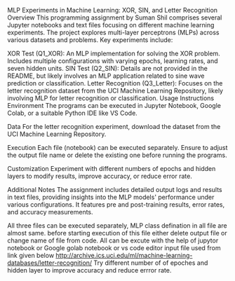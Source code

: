 MLP Experiments in Machine Learning: XOR, SIN, and Letter Recognition
Overview
This programming assignment by Suman Shil comprises several Jupyter notebooks and text files focusing on different machine learning experiments. The project explores multi-layer perceptrons (MLPs) across various datasets and problems. Key experiments include:

XOR Test (Q1_XOR): An MLP implementation for solving the XOR problem. Includes multiple configurations with varying epochs, learning rates, and seven hidden units.
SIN Test (Q2_SIN): Details are not provided in the README, but likely involves an MLP application related to sine wave prediction or classification.
Letter Recognition (Q3_Letter): Focuses on the letter recognition dataset from the UCI Machine Learning Repository, likely involving MLP for letter recognition or classification.
Usage Instructions
Environment
The programs can be executed in Jupyter Notebook, Google Colab, or a suitable Python IDE like VS Code.

Data
For the letter recognition experiment, download the dataset from the UCI Machine Learning Repository.

Execution
Each file (notebook) can be executed separately. Ensure to adjust the output file name or delete the existing one before running the programs.

Customization
Experiment with different numbers of epochs and hidden layers to modify results, improve accuracy, or reduce error rate.

Additional Notes
The assignment includes detailed output logs and results in text files, providing insights into the MLP models' performance under various configurations. It features pre and post-training results, error rates, and accuracy measurements.

All three files can be executed separately,
MLP class defination in all file are almost same.
before starting execution of this file either delete output file or change name of file from code.
All can be excute with the help of jupytor notebook or Google golab notebook or vs code editor
input file used from link  given below 
http://archive.ics.uci.edu/ml/machine-learning-databases/letter-recognition/
Try different number of of epoches and hidden layer to improve accuracy and reduce errror rate.